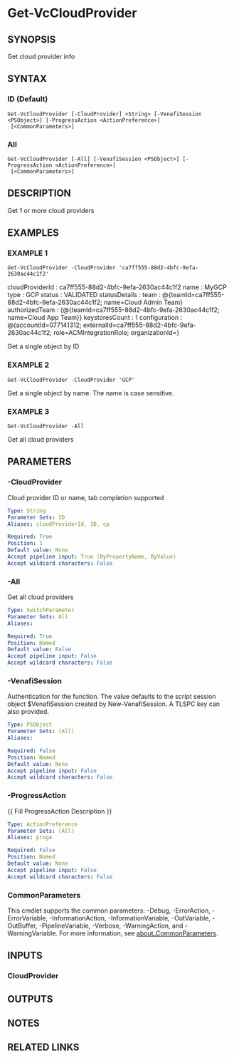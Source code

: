 # Get-VcCloudProvider

## SYNOPSIS
Get cloud provider info

## SYNTAX

### ID (Default)
```
Get-VcCloudProvider [-CloudProvider] <String> [-VenafiSession <PSObject>] [-ProgressAction <ActionPreference>]
 [<CommonParameters>]
```

### All
```
Get-VcCloudProvider [-All] [-VenafiSession <PSObject>] [-ProgressAction <ActionPreference>]
 [<CommonParameters>]
```

## DESCRIPTION
Get 1 or more cloud providers

## EXAMPLES

### EXAMPLE 1
```
Get-VcCloudProvider -CloudProvider 'ca7ff555-88d2-4bfc-9efa-2630ac44c1f2'
```

cloudProviderId : ca7ff555-88d2-4bfc-9efa-2630ac44c1f2
name            : MyGCP
type            : GCP
status          : VALIDATED
statusDetails   :
team            : @{teamId=ca7ff555-88d2-4bfc-9efa-2630ac44c1f2; name=Cloud Admin Team}
authorizedTeam  : {@{teamId=ca7ff555-88d2-4bfc-9efa-2630ac44c1f2; name=Cloud App Team}}
keystoresCount  : 1
configuration   : @{accountId=077141312; externalId=ca7ff555-88d2-4bfc-9efa-2630ac44c1f2; role=ACMIntegrationRole; organizationId=}

Get a single object by ID

### EXAMPLE 2
```
Get-VcCloudProvider -CloudProvider 'GCP'
```

Get a single object by name. 
The name is case sensitive.

### EXAMPLE 3
```
Get-VcCloudProvider -All
```

Get all cloud providers

## PARAMETERS

### -CloudProvider
Cloud provider ID or name, tab completion supported

```yaml
Type: String
Parameter Sets: ID
Aliases: cloudProviderId, ID, cp

Required: True
Position: 1
Default value: None
Accept pipeline input: True (ByPropertyName, ByValue)
Accept wildcard characters: False
```

### -All
Get all cloud providers

```yaml
Type: SwitchParameter
Parameter Sets: All
Aliases:

Required: True
Position: Named
Default value: False
Accept pipeline input: False
Accept wildcard characters: False
```

### -VenafiSession
Authentication for the function.
The value defaults to the script session object $VenafiSession created by New-VenafiSession.
A TLSPC key can also provided.

```yaml
Type: PSObject
Parameter Sets: (All)
Aliases:

Required: False
Position: Named
Default value: None
Accept pipeline input: False
Accept wildcard characters: False
```

### -ProgressAction
{{ Fill ProgressAction Description }}

```yaml
Type: ActionPreference
Parameter Sets: (All)
Aliases: proga

Required: False
Position: Named
Default value: None
Accept pipeline input: False
Accept wildcard characters: False
```

### CommonParameters
This cmdlet supports the common parameters: -Debug, -ErrorAction, -ErrorVariable, -InformationAction, -InformationVariable, -OutVariable, -OutBuffer, -PipelineVariable, -Verbose, -WarningAction, and -WarningVariable. For more information, see [about_CommonParameters](http://go.microsoft.com/fwlink/?LinkID=113216).

## INPUTS

### CloudProvider
## OUTPUTS

## NOTES

## RELATED LINKS
